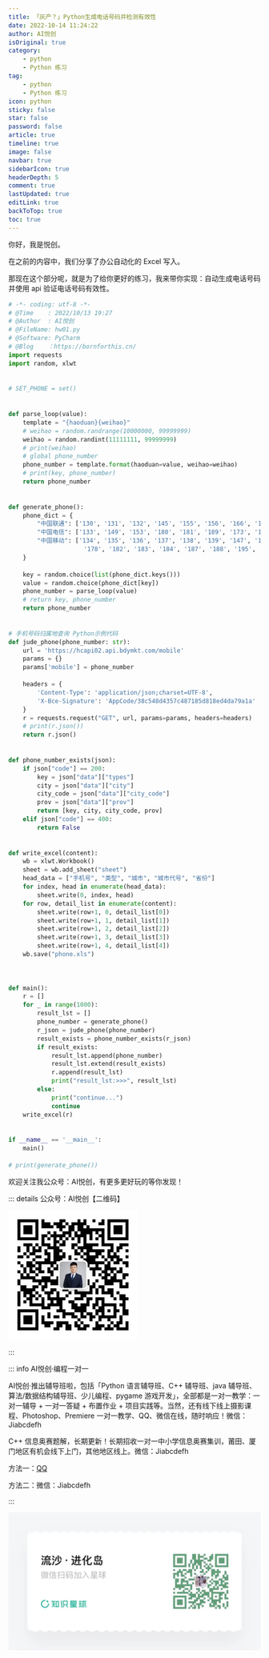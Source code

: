 ```yaml
---
title: 「灰产？」Python生成电话号码并检测有效性
date: 2022-10-14 11:24:22
author: AI悦创
isOriginal: true
category: 
    - python
    - Python 练习
tag:
    - python
    - Python 练习
icon: python
sticky: false
star: false
password: false
article: true
timeline: true
image: false
navbar: true
sidebarIcon: true
headerDepth: 5
comment: true
lastUpdated: true
editLink: true
backToTop: true
toc: true
---
```


你好，我是悦创。

在之前的内容中，我们分享了办公自动化的 Excel 写入。

那现在这个部分呢，就是为了给你更好的练习，我来带你实现：自动生成电话号码并使用 api 验证电话号码有效性。

```python
# -*- coding: utf-8 -*-
# @Time    : 2022/10/13 19:27
# @Author  : AI悦创
# @FileName: hw01.py
# @Software: PyCharm
# @Blog    ：https://bornforthis.cn/
import requests
import random, xlwt


# SET_PHONE = set()


def parse_loop(value):
	template = "{haoduan}{weihao}"
	# weihao = random.randrange(10000000, 99999999)
	weihao = random.randint(11111111, 99999999)
	# print(weihao)
	# global phone_number
	phone_number = template.format(haoduan=value, weihao=weihao)
	# print(key, phone_number)
	return phone_number


def generate_phone():
	phone_dict = {
		"中国联通": ['130', '131', '132', '145', '155', '156', '166', '175', '176', '185', '186', '196'],
		"中国电信": ['133', '149', '153', '180', '181', '189', '173', '177', '190', '191', '193', '199'],
		"中国移动": ['134', '135', '136', '137', '138', '139', '147', '150', '151', '152', '157', '158', '159', '172',
		             '178', '182', '183', '184', '187', '188', '195', '197', '198'],
	}

	key = random.choice(list(phone_dict.keys()))
	value = random.choice(phone_dict[key])
	phone_number = parse_loop(value)
	# return key, phone_number
	return phone_number


# 手机号码归属地查询 Python示例代码
def jude_phone(phone_number: str):
	url = 'https://hcapi02.api.bdymkt.com/mobile'
	params = {}
	params['mobile'] = phone_number

	headers = {
		'Content-Type': 'application/json;charset=UTF-8',
		'X-Bce-Signature': 'AppCode/38c548d4357c487185d818ed4da79a1a'
	}
	r = requests.request("GET", url, params=params, headers=headers)
	# print(r.json())
	return r.json()


def phone_number_exists(json):
	if json["code"] == 200:
		key = json["data"]["types"]
		city = json["data"]["city"]
		city_code = json["data"]["city_code"]
		prov = json["data"]["prov"]
		return [key, city, city_code, prov]
	elif json["code"] == 400:
		return False


def write_excel(content):
	wb = xlwt.Workbook()
	sheet = wb.add_sheet("sheet")
	head_data = ["手机号", "类型", "城市", "城市代号", "省份"]
	for index, head in enumerate(head_data):
		sheet.write(0, index, head)
	for row, detail_list in enumerate(content):
		sheet.write(row+1, 0, detail_list[0])
		sheet.write(row+1, 1, detail_list[1])
		sheet.write(row+1, 2, detail_list[2])
		sheet.write(row+1, 3, detail_list[3])
		sheet.write(row+1, 4, detail_list[4])
	wb.save("phone.xls")



def main():
	r = []
	for _ in range(1000):
		result_lst = []
		phone_number = generate_phone()
		r_json = jude_phone(phone_number)
		result_exists = phone_number_exists(r_json)
		if result_exists:
			result_lst.append(phone_number)
			result_lst.extend(result_exists)
			r.append(result_lst)
			print("result_lst:>>>", result_lst)
		else:
			print("continue...")
			continue
	write_excel(r)


if __name__ == '__main__':
	main()

# print(generate_phone())
```

欢迎关注我公众号：AI悦创，有更多更好玩的等你发现！

::: details 公众号：AI悦创【二维码】

![](/gzh.jpg)

:::

::: info AI悦创·编程一对一

AI悦创·推出辅导班啦，包括「Python 语言辅导班、C++ 辅导班、java 辅导班、算法/数据结构辅导班、少儿编程、pygame 游戏开发」，全部都是一对一教学：一对一辅导 + 一对一答疑 + 布置作业 + 项目实践等。当然，还有线下线上摄影课程、Photoshop、Premiere 一对一教学、QQ、微信在线，随时响应！微信：Jiabcdefh

C++ 信息奥赛题解，长期更新！长期招收一对一中小学信息奥赛集训，莆田、厦门地区有机会线下上门，其他地区线上。微信：Jiabcdefh

方法一：[QQ](http://wpa.qq.com/msgrd?v=3&uin=1432803776&site=qq&menu=yes)

方法二：微信：Jiabcdefh

:::

![](/zsxq.jpg)
